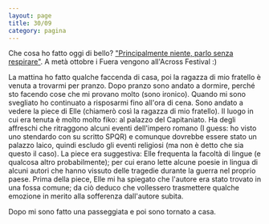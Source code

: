 ```yaml
--- 
layout: page
title: 30/09
category: pagina
---
```


Che cosa ho fatto oggi di bello? ["Principalmente niente, parlo senza
respirare"](https://www.youtube.com/watch?v=6OIWHJAqWjo). A metà ottobre i Fuera
vengono all'Across Festival :)  

La mattina ho fatto qualche faccenda di casa, poi la ragazza di mio fratello è 
venuta a trovarmi per pranzo. Dopo pranzo sono andato a dormire, perché sto
facendo cose che mi provano molto (sono ironico). Quando mi sono svegliato ho
continuato a risposarmi fino all'ora di cena. Sono andato a vedere la piece di
Elle (chiamerò così la ragazza di mio fratello). Il luogo in cui era tenuta è
molto molto fiko: al palazzo del Capitaniato. Ha degli affreschi che ritraggono
alcuni eventi dell'impero romano (I guess: ho visto uno stendardo con su scritto
SPQR) e comunque dovrebbe essere stato un palazzo laico, quindi escludo gli
eventi religiosi (ma non è detto che sia questo il caso). La piece era
suggestiva: Elle frequenta la facoltà di lingue (e qualcosa altro
probabilmente); per cui erano lette alcune poesie in lingua di alcuni autori che
hanno vissuto delle tragedie durante la guerra nel proprio paese. Prima della
piece, Elle mi ha spiegato che l'autore era stato trovato in una fossa comune;
da ciò deduco che vollessero trasmettere qualche emozione in merito alla
sofferenza dall'autore subita.  

Dopo mi sono fatto una passeggiata e poi sono tornato a casa.
